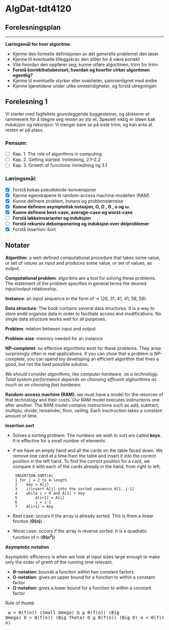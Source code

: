 # AlgDat-tdt4120

## Forelesningsplan
---

**Læringsmål for hver algoritme**:
- Kjenne den formelle definisjonen av det generelle problemet den løser
- Kjenne til eventuelle tilleggskrav den stiller for å være korrekt
- Vite hvordan den oppfører seg; kunne utføre algoritmen, trinn for trinn
- **Forstå korrekthetsbeviset; hvordan og hvorfor virker algoritmen egentlig?**
- Kjenne til eventuelle styrker eller svakheter, sammenlignet med andre
- Kjenne kjøretidene under ulike omstendigheter, og forstå utregningen

## Forelesning 1

Vi starter med fagfeltets grunnleggende byggesteiner, og skisserer et rammeverk for å tilegne seg resten av sto et. Spesielt viktig er ideen bak induksjon og rekursjon: Vi trenger bare se på siste trinn, og kan anta at resten er på plass.

### Pensum: 
- [ ] Kap. 1. The role of algorithms in computing
- [ ] Kap. 2. Getting started: Innledning, 2.1–2.2
- [ ] Kap. 3. Growth of functions: Innledning og 3.1

### Læringsmål:
- [x] Forstå bokas pseudokode-konvensjoner
- [x] Kjenne egenskapene til random-access machine-modellen (RAM)
- [x] Kunne definere problem, instans og problemstørrelse
- [x] **Kunne definere asymptotisk notasjon, O, Ω , Θ , o og ω.**
- [x] **Kunne definere best-case, average-case og worst-case**
- [ ] **Forstå løkkeinvarianter og induksjon**
- [ ] **Forstå rekursiv dekomponering og induksjon over delproblemer**
- [x] Forstå Insertion-Sort

## Notater

**Algorithm**: a well-defined computational procedure that takes some value, or set of values as *input* and produces some value, or set of values, as *output*.

**Computational problem**: algoritms are a tool for solving these problems. The statement of the problem specifies in general terms the desired input/output relationship.

**Instance**: an input sequence in the form of -> (26, 31, 41, 41, 58, 59).

**Data structure**: The book contains several data structures. It is a way to store andd organize data in order to facilitate access and modifications. No single data structure works well for all purposes.

**Problem**: relation between input and output

**Problem-size**: memory needed for an instance

**NP-completet**: no effective algorithms exist for these problems. They arise surprisingly often in real applications. If you can show that a problem is NP-complete, you can spend toy developing an efficient algorithm that fives a good, but not the best possible solution.

*We should consider algorithms, like computer hardware, as a technology. Total system performance depends on choosing efficeint alghorithms as much as on choosing fast hardware.*

**Random-access machine (RAM)**: we must have a model for the resorces of that technology and their costs. Our RAM model executes instructions one after another. The RAM model contains instructions such as add, subtract, multiplu, divide, remainder, floor, ceiling. Each insctruction takes a constant amount of time.

**Insertion sort**

- Solves a sorting problem. The numbers we wish to sort are called **keys**. It is effective for a small number of elements
- If we have an empty hand and all the cards on the table faced down. We remove one card at a time fram the table and insert it into the correct position in the left hand. To find the correct position for a card, we compare it with each of the cards already in the hand, from right to left.

    
       INSERTION-SORT(A)
       1 for j = 2 to A.length
       2    key = A[j]
       3    //insert A[j] into the sorted sewuence A[1..j-1]
       4    while i > 0 and A[1] > key
       5        A[i+1] = A[i]
       6        i = i-1
       7    A[i+1] = key

- Best case: occurs if the array is already sorted. This is them a linear finction (**Θ(n)**)
- Worst case: occurs if the array is reverse sorted. It is a quadratic function of n (**Θ(n<sup>**2**</sup>)**)


**Asymptotic notation**

Asymptotic efficiency is when we look at input sizes large enough to make only the order of grwth of the running time relevant.
- **Θ-notation**: bounds a function within two constant factors
- **O-notation**: gives an upper bound for a function to within a constant factor
- **Ω-notation**: gives a lower bound for a function to within a constant factor

Rule of thumb
     <pre>
      ω > Θ(f(n)) (Small Omega)
      Ω ≧ Θ(f(n)) (Big Omega)
      Θ = Θ(f(n)) (Big Theta)
      O ≦ Θ(f(n)) (Big O)
      o < Θ(f(n)) (Small o)
      </pre>
